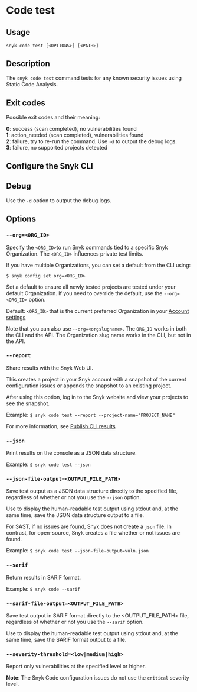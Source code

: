 # Code test

## Usage

`snyk code test [<OPTIONS>] [<PATH>]`

## Description

The `snyk code test` command tests for any known security issues using Static Code Analysis.

## Exit codes

Possible exit codes and their meaning:

**0**: success (scan completed), no vulnerabilities found\
**1**: action_needed (scan completed), vulnerabilities found\
**2**: failure, try to re-run the command. Use `-d` to output the debug logs.\
**3**: failure, no supported projects detected

## Configure the Snyk CLI

## Debug

Use the `-d` option to output the debug logs.

## Options

### `--org=<ORG_ID>`

Specify the `<ORG_ID>`to run Snyk commands tied to a specific Snyk Organization. The `<ORG_ID>` influences private test limits.

If you have multiple Organizations, you can set a default from the CLI using:

`$ snyk config set org=<ORG_ID>`

Set a default to ensure all newly tested projects are tested under your default Organization. If you need to override the default, use the `--org=<ORG_ID>` option.

Default: `<ORG_ID>` that is the current preferred Organization in your [Account settings](https://app.snyk.io/account)

Note that you can also use `--org=<orgslugname>`. The `ORG_ID` works in both the CLI and the API. The Organization slug name works in the CLI, but not in the API.

### `--report`

Share results with the Snyk Web UI.

This creates a project in your Snyk account with a snapshot of the current configuration issues or appends the snapshot to an existing project.

After using this option, log in to the Snyk website and view your projects to see the snapshot.

Example: `$ snyk code test --report --project-name="PROJECT_NAME"`

For more information, see [Publish CLI results](https://docs.snyk.io/scan-application-code/snyk-code/cli-for-snyk-code/publishing-cli-results-to-a-snyk-project-and-ignoring-cli-results#publishing-cli-results-to-a-snyk-project)

### `--json`

Print results on the console as a JSON data structure.

Example: `$ snyk code test --json`

### `--json-file-output=<OUTPUT_FILE_PATH>`

Save test output as a JSON data structure directly to the specified file, regardless of whether or not you use the `--json` option.

Use to display the human-readable test output using stdout and, at the same time, save the JSON data structure output to a file.

For SAST, if no issues are found, Snyk does not create a `json` file. In contrast, for open-source, Snyk creates a file whether or not issues are found.&#x20;

Example: `$ snyk code test --json-file-output=vuln.json`

### `--sarif`

Return results in SARIF format.

Example: `$ snyk code --sarif`

### `--sarif-file-output=<OUTPUT_FILE_PATH>`

Save test output in SARIF format directly to the \<OUTPUT_FILE_PATH> file, regardless of whether or not you use the `--sarif` option.

Use to display the human-readable test output using stdout and, at the same time, save the SARIF format output to a file.

### `--severity-threshold=<low|medium|high>`

Report only vulnerabilities at the specified level or higher.

**Note**: The Snyk Code configuration issues do not use the `critical` severity level.
